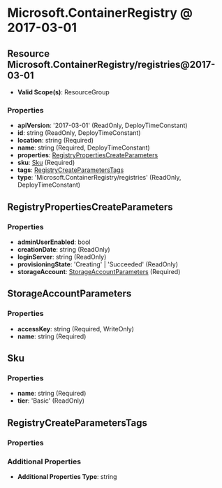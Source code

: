 # Microsoft.ContainerRegistry @ 2017-03-01

## Resource Microsoft.ContainerRegistry/registries@2017-03-01
* **Valid Scope(s)**: ResourceGroup
### Properties
* **apiVersion**: '2017-03-01' (ReadOnly, DeployTimeConstant)
* **id**: string (ReadOnly, DeployTimeConstant)
* **location**: string (Required)
* **name**: string (Required, DeployTimeConstant)
* **properties**: [RegistryPropertiesCreateParameters](#registrypropertiescreateparameters)
* **sku**: [Sku](#sku) (Required)
* **tags**: [RegistryCreateParametersTags](#registrycreateparameterstags)
* **type**: 'Microsoft.ContainerRegistry/registries' (ReadOnly, DeployTimeConstant)

## RegistryPropertiesCreateParameters
### Properties
* **adminUserEnabled**: bool
* **creationDate**: string (ReadOnly)
* **loginServer**: string (ReadOnly)
* **provisioningState**: 'Creating' | 'Succeeded' (ReadOnly)
* **storageAccount**: [StorageAccountParameters](#storageaccountparameters) (Required)

## StorageAccountParameters
### Properties
* **accessKey**: string (Required, WriteOnly)
* **name**: string (Required)

## Sku
### Properties
* **name**: string (Required)
* **tier**: 'Basic' (ReadOnly)

## RegistryCreateParametersTags
### Properties
### Additional Properties
* **Additional Properties Type**: string

